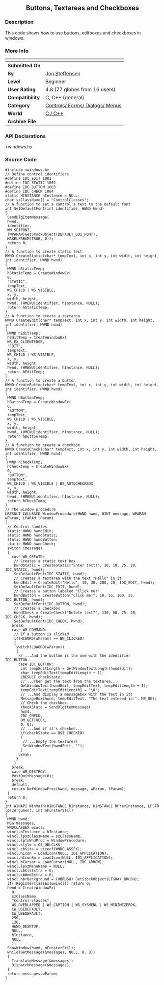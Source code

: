 ﻿<div align="center">

## Buttons, Textareas and Checkboxes


</div>

### Description

This code shows how to use buttons, editboxes and checkboxes in windows.
 
### More Info
 


<span>             |<span>
---                |---
**Submitted On**   |
**By**             |[Jon Steffensen](https://github.com/Planet-Source-Code/PSCIndex/blob/master/ByAuthor/jon-steffensen.md)
**Level**          |Beginner
**User Rating**    |4.8 (77 globes from 16 users)
**Compatibility**  |C, C\+\+ \(general\)
**Category**       |[Controls/ Forms/ Dialogs/ Menus](https://github.com/Planet-Source-Code/PSCIndex/blob/master/ByCategory/controls-forms-dialogs-menus__3-3.md)
**World**          |[C / C\+\+](https://github.com/Planet-Source-Code/PSCIndex/blob/master/ByWorld/c-c.md)
**Archive File**   |[](https://github.com/Planet-Source-Code/jon-steffensen-buttons-textareas-and-checkboxes__3-1835/archive/master.zip)

### API Declarations

<windows.h>


### Source Code

```
#include <windows.h>
// Define control identifiers
#define IDC_EDIT 1001
#define IDC_STATIC 1002
#define IDC_BUTTON 1003
#define IDC_CHECK 1004
static HINSTANCE hInstance = NULL;
char szClassName[] = "ControlClasses";
// A function to set a control's text to the default font
int SetDefaultFont(int identifier, HWND hwnd)
{
 SendDlgItemMessage(
 hwnd,
 identifier,
 WM_SETFONT,
 (WPARAM)GetStockObject(DEFAULT_GUI_FONT),
 MAKELPARAM(TRUE, 0));
 return 0;
}
// A function to create static text
HWND CreateStatic(char* tempText, int x, int y, int width, int height, int identifier, HWND hwnd)
{
 HWND hStaticTemp;
 hStaticTemp = CreateWindowEx(
 0,
 "STATIC",
 tempText,
 WS_CHILD | WS_VISIBLE,
 x, y,
 width, height,
 hwnd, (HMENU)identifier, hInstance, NULL);
 return hStaticTemp;
}
// A function to create a textarea
HWND CreateEdit(char* tempText, int x, int y, int width, int height, int identifier, HWND hwnd)
{
 HWND hEditTemp;
 hEditTemp = CreateWindowEx(
 WS_EX_CLIENTEDGE,
 "EDIT",
 tempText,
 WS_CHILD | WS_VISIBLE,
 x, y,
 width, height,
 hwnd, (HMENU)identifier, hInstance, NULL);
 return hEditTemp;
}
// A function to create a button
HWND CreateButton(char* tempText, int x, int y, int width, int height, int identifier, HWND hwnd)
{
 HWND hButtonTemp;
 hButtonTemp = CreateWindowEx(
 0,
 "BUTTON",
 tempText,
 WS_CHILD | WS_VISIBLE,
 x, y,
 width, height,
 hwnd, (HMENU)identifier, hInstance, NULL);
 return hButtonTemp;
}
// A function to create a checkbox
HWND CreateCheck(char* tempText, int x, int y, int width, int height, int identifier, HWND hwnd)
{
 HWND hCheckTemp;
 hCheckTemp = CreateWindowEx(
 0,
 "BUTTON",
 tempText,
 WS_CHILD | WS_VISIBLE | BS_AUTOCHECKBOX,
 x, y,
 width, height,
 hwnd, (HMENU)identifier, hInstance, NULL);
 return hCheckTemp;
}
// The window procedure
LRESULT CALLBACK WindowProcedure(HWND hwnd, UINT message, WPARAM wParam, LPARAM lParam)
{
 // Control handles
 static HWND hwndEdit;
 static HWND hwndStatic;
 static HWND hwndButton;
 static HWND hwndCheck;
 switch (message)
 {
   case WM_CREATE:
    // Creates a static text box
    hwndStatic = CreateStatic("Enter text!", 10, 10, 75, 20, IDC_STATIC, hwnd);
    SetDefaultFont(IDC_STATIC, hwnd);
    // Creates a textarea with the text "Hello" in it
    hwndEdit = CreateEdit("Hello", 10, 30, 200, 20, IDC_EDIT, hwnd);
    SetDefaultFont(IDC_EDIT, hwnd);
    // Creates a button labeled "Click me!"
    hwndButton = CreateButton("Click me!", 10, 55, 100, 25, IDC_BUTTON, hwnd);
    SetDefaultFont(IDC_BUTTON, hwnd);
    // Creates a checkbox
    hwndCheck = CreateCheck("Delete text?", 130, 60, 75, 20, IDC_CHECK, hwnd);
    SetDefaultFont(IDC_CHECK, hwnd);
   break;
   case WM_COMMAND:
    // If a button is clicked...
    if(HIWORD(wParam) == BN_CLICKED)
    {
     switch(LOWORD(wParam))
     {
      // ...And the button is the one with the identifier IDC_BUTTON...
      case IDC_BUTTON:
       int tempEditLength = GetWindowTextLength(hwndEdit);
       char tempEditText[tempEditLength + 1];
       LRESULT checkState;
       // ...Then get the text from the textarea...
       GetWindowText(hwndEdit, tempEditText, tempEditLength + 1);
       tempEditText[tempEditLength] = '\0';
       // ...And display a messagebox with the text in it!
       MessageBox(hwnd, tempEditText, "The text entered is:", MB_OK);
       // Check the checkbox...
       checkState = SendDlgItemMessage(
       hwnd,
       IDC_CHECK,
       BM_GETCHECK,
       0, 0);
       // ...And if it's checked...
       if(checkState == BST_CHECKED)
       {
        // ...Empty the textarea!
        SetWindowText(hwndEdit, "");
       }
      break;
     }
    }
   break;
   case WM_DESTROY:
   PostQuitMessage(0);
   break;
   default:
   return DefWindowProc(hwnd, message, wParam, lParam);
 }
 return 0;
}
int WINAPI WinMain(HINSTANCE hInstance, HINSTANCE hPrevInstance, LPSTR lpszArgument, int nFunsterStil)
{
 HWND hwnd;
 MSG messages;
 WNDCLASSEX wincl;
 wincl.hInstance = hInstance;
 wincl.lpszClassName = szClassName;
 wincl.lpfnWndProc = WindowProcedure;
 wincl.style = CS_DBLCLKS;
 wincl.cbSize = sizeof(WNDCLASSEX);
 wincl.hIcon = LoadIcon(NULL, IDI_APPLICATION);
 wincl.hIconSm = LoadIcon(NULL, IDI_APPLICATION);
 wincl.hCursor = LoadCursor(NULL, IDC_ARROW);
 wincl.lpszMenuName = NULL;
 wincl.cbClsExtra = 0;
 wincl.cbWndExtra = 0;
 wincl.hbrBackground = (HBRUSH) GetStockObject(LTGRAY_BRUSH);
 if(!RegisterClassEx(&wincl)) return 0;
 hwnd = CreateWindowEx(
   0,
   szClassName,
   "Control-classes",
   WS_OVERLAPPED | WS_CAPTION | WS_SYSMENU | WS_MINIMIZEBOX,
   CW_USEDEFAULT,
   CW_USEDEFAULT,
   250,
   120,
   HWND_DESKTOP,
   NULL,
   hInstance,
   NULL
   );
 ShowWindow(hwnd, nFunsterStil);
 while(GetMessage(&messages, NULL, 0, 0))
 {
   TranslateMessage(&messages);
   DispatchMessage(&messages);
 }
 return messages.wParam;
}
```

